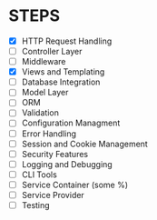 # STEPS

- [X] HTTP Request Handling
- [ ] Controller Layer
- [ ] Middleware
- [X] Views and Templating
- [ ] Database Integration
- [ ] Model Layer
- [ ] ORM
- [ ] Validation
- [ ] Configuration Managment
- [ ] Error Handling
- [ ] Session and Cookie Management
- [ ] Security Features
- [ ] Logging and Debugging
- [ ] CLI Tools
- [ ] Service Container (some %)
- [ ] Service Provider
- [ ] Testing
